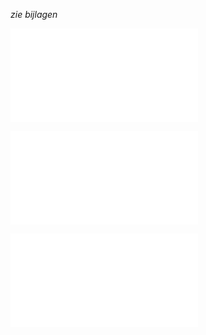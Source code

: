 *zie bijlagen*

![184000 - E1 Effecten op mobiliteit.pdf](.attachments.19892909/184000%20-%20E1%20Effecten%20op%20mobiliteit.pdf)


![N446_bezwaarschrift-0001.pdf](.attachments.19892909/N446_bezwaarschrift-0001.pdf)


![N446_bezwaarschrift-0002.pdf](.attachments.19892909/N446_bezwaarschrift-0002.pdf)

